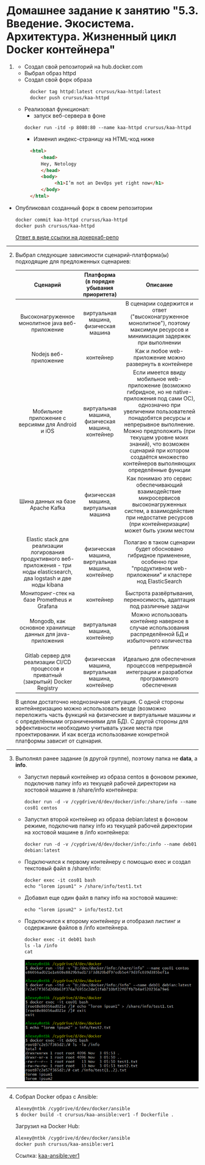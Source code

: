 
# Домашнее задание к занятию "5.3. Введение. Экосистема. Архитектура. Жизненный цикл Docker контейнера"

1.  * Создал свой репозиторий на hub.docker.com 
    * Выбрал образ httpd
    * Создал свой форк образа
      ```shell
        docker tag httpd:latest crursus/kaa-httpd:latest
        docker push crursus/kaa-httpd
      ```
    * Реализовал функционал: 
      * запуск веб-сервера в фоне 
      ```shell 
      docker run -itd -p 8080:80 --name kaa-httpd crursus/kaa-httpd
      
      ```
      * Изменил индекс-страницу на HTML-код ниже
      ```html
        <html>
            <head>
            Hey, Netology
            </head>
            <body>
                 <h1>I’m not an DevOps yet right now</h1>
            </body>
        </html>
      ```
  * Опубликовал созданный форк в своем репозитории
    ```shell
    docker commit kaa-httpd crursus/kaa-httpd
    docker push crursus/kaa-httpd
    ```
    [Ответ в виде ссылки на докерхаб-репо](https://hub.docker.com/r/crursus/kaa-httpd "crursus/kaa-httpd")

---
2. Выбрал следующие зависимости сценарий-платформа(ы) подходящие для предложенных сценариев:

    | Cценарий |    Платформа (в порядке убывания приоритета)     |                                                                                                                                                                       Описание                                                                                                                                                                       |
    |:------------------------------------------------:|:----------------------------------------------------------------------------------------------------------------------------------------------------------------------------------------------------------------------------------------------------------------------------------------------------------------------------------------------------:|:---:|
    | Высоконагруженное монолитное java веб-приложение |      виртуальная машина, физическая машина       |                                                                                                           В сценарии содержится и ответ ("высоконагруженное монолитное"), поэтому максимум ресурсов и минимизация задержек при выполнении                                                                                                            |
    | Nodejs веб-приложение |                    контейнер                     |                                                                                                                                               Как и любое web-приложение можно развернуть в контейнере                                                                                                                                               |
    | Мобильное приложение c версиями для Android и iOS | виртуальная машина, физическая машина, контейнер | Если имеется ввиду мобильное web-приложение (возможно гибридное, но не native-приложения под сами ОС), однозначно при увеличении пользователей понадобятся ресурсы и непрерывное выполнение. Можно предположить (при текущем уровне моих знаний), что возможен сценарий при котором создаётся множество контейнеров выполняющих определённые функции |
    | Шина данных на базе Apache Kafka |      физическая машина, виртуальная машина       |                                                                                 Как понимаю это сервис обеспечивающий взаимодействие микросервисов высоконагруженных систем, а взаимодействие при недостатке ресурсов (при контейнеризации) может быть узким местом                                                                                  |
    | Elastic stack для реализации логирования продуктивного веб-приложения - три ноды elasticsearch, два logstash и две ноды kibana | физическая машина, виртуальная машина, контейнер |                                                                                                       Полагаю в таком сценарии будет обосновано гибридное применение, особенно при "продуктивном web-приложении" и кластере нод ElasticSearch                                                                                                        |
    | Мониторинг-стек на базе Prometheus и Grafana     |                    контейнер                     |                                                                                                                                        Быстрота развёртывания, переносимость, адаптация под различные задачи                                                                                                                                         |
    | Mongodb, как основное хранилище данных для java-приложения |          виртуальная машина, контейнер           |                                                                                                                    Можно использовать контейнер наверное в случае использования распределённой БД и избыточного количества реплик                                                                                                                    |
    | Gitlab сервер для реализации CI/CD процессов и приватный (закрытый) Docker Registry | физическая машина, виртуальная машина, контейнер |                                                                                                                           Идеально для обеспечения процессов непрерывной интеграции и разработки программного обеспечения                                                                                                                            |

    В целом достаточно неоднозначная ситуация. С одной стороны контейнеризацию можно использовать везде (возможно переложить часть функций на физические и виртуальные машины и с определёнными ограничениями для БД). С другой стороны для эффективности необходимо учитывать узкие места при проектировании. И как всегда использование конкретной платформы зависит от сценария.
    
---
3.  Выполнял ранее задание (в другой группе), поэтому папка не **data**, а **info**.
    * Запустил первый контейнер из образа centos в фоновом режиме, подключив папку info из текущей рабочей директории на хостовой машине в /share/info контейнера:
      
        ```shell
        docker run -d -v /cygdrive/d/dev/docker/info:/share/info --name cos01 centos
        ```
    * Запустил второй контейнер из образа debian:latest в фоновом режиме, подключив папку info из текущей рабочей директории на хостовой машине в /info контейнера:
    
        ```shell
        docker run -d -v /cygdrive/d/dev/docker/info:/info --name deb01 debian:latest
        ```
    * Подключился к первому контейнеру с помощью exec и создал текстовый файл в /share/info:

        ```shell
        docker exec -it cos01 bash
        echo "lorem ipsum1" > /share/info/test1.txt
        ```
    * Добавил еще один файл в папку info на хостовой машине:
        
        ```shell
        echo "lorem ipsum2" > info/test2.txt
        ```
    * Подключился к второму контейнеру и отобразил листинг и содержание файлов в /info контейнера.

        ```shell
        docker exec -it deb01 bash 
        ls -la /info
        cat 
        ```
      
        ![proof01](https://github.com/crursus/devops-netology/blob/main/images/proof-05-virt-03-docker-usage-01.png)

---

4. Собрал Docker образ с Ansible:

    ```shell
    Alexey@ntbk /cygdrive/d/dev/docker/ansible
    $ docker build -t crursus/kaa-ansible:ver1 -f Dockerfile .
    ```
    Загрузил на Docker Hub:
    ```shell
    Alexey@ntbk /cygdrive/d/dev/docker/ansible
    docker push crursus/kaa-ansible:ver1
    ```
    Ссылка:
    [kaa-ansible:ver1](https://hub.docker.com/layers/crursus/kaa-ansible/ver1/images/sha256-95a108063c8a392b70781484b82fafcde3a0b5b0dbd7c2c67559216f3d9a6143?context=explore)
